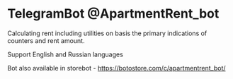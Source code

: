 # TelegramBot @ApartmentRent_bot

Calculating rent including utilities on basis the primary indications of counters and rent amount.

Support English and Russian languages

Bot also available in storebot - https://botostore.com/c/apartmentrent_bot/
